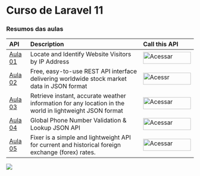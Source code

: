 
# Curso de Laravel 11
### Resumos das aulas
| API | Description | Call this API |
|:---|:---|:---|
| [Aula 01](https:///) | Locate and Identify Website Visitors by IP Address | [<img src="https://run.pstmn.io/button.svg" alt="Acessar" style="width: 128px; height: 32px;">](https://)|
| [Aula 02](https:///) | Free, easy-to-use REST API interface delivering worldwide stock market data in JSON format | [<img src="https://run.pstmn.io/button.svg" alt="Acessr" style="width: 128px; height: 32px;">](https://)|
| [Aula 03](https:///) | Retrieve instant, accurate weather information for any location in the world in lightweight JSON format | [<img src="https://run.pstmn.io/button.svg" alt="Acessar" style="width: 128px; height: 32px;">](https://)|
| [Aula 04](https:///) | Global Phone Number Validation & Lookup JSON API |[<img src="https://run.pstmn.io/button.svg" alt="Acessar" style="width: 128px; height: 32px;">](https://)|
| [Aula 05](https://fixer.io/) | Fixer is a simple and lightweight API for current and historical foreign exchange (forex) rates. |[<img src="https://run.pstmn.io/button.svg" alt="Acessar" style="width: 128px; height: 32px;">](https://)|

![](https://i.imgur.com/waxVImv.png)
